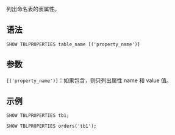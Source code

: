 列出命名表的表属性。
## 语法
```
SHOW TBLPROPERTIES table_name [('property_name')]
```
## 参数 
`[('property_name')]`：如果包含，则只列出属性 name 和 value 值。

## 示例
```
SHOW TBLPROPERTIES tb1;
```
```
SHOW TBLPROPERTIES orders('tb1');
```
